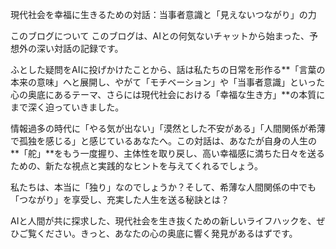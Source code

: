現代社会を幸福に生きるための対話：当事者意識と「見えないつながり」の力

このブログについて
このブログは、AIとの何気ないチャットから始まった、予想外の深い対話の記録です。

ふとした疑問をAIに投げかけたことから、話は私たちの日常を形作る**「言葉の本来の意味」へと展開し、やがて「モチベーション」や「当事者意識」といった心の奥底にあるテーマ、さらには現代社会における「幸福な生き方」**の本質にまで深く迫っていきました。

情報過多の時代に「やる気が出ない」「漠然とした不安がある」「人間関係が希薄で孤独を感じる」と感じているあなたへ。この対話は、あなたが自身の人生の**「舵」**をもう一度握り、主体性を取り戻し、高い幸福感に満ちた日々を送るための、新たな視点と実践的なヒントを与えてくれるでしょう。

私たちは、本当に「独り」なのでしょうか？そして、希薄な人間関係の中でも「つながり」を享受し、充実した人生を送る秘訣とは？

AIと人間が共に探求した、現代社会を生き抜くための新しいライフハックを、ぜひご覧ください。きっと、あなたの心の奥底に響く発見があるはずです。
